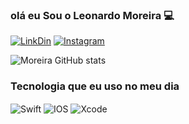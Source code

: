 ### olá eu Sou o Leonardo Moreira 💻

[![LinkDin](https://img.shields.io/badge/LinkedIn-0077B5?style=for-the-badge&logo=linkedin&logoColor=white)](https://www.linkedin.com/in/leonardo-moreira-462337275/)
[![Instagram](https://img.shields.io/badge/Instagram-E4405F?style=for-the-badge&logo=instagram&logoColor=white)](https://www.instagram.com/leomoreiraaa_/)


![Moreira GitHub stats](https://github-readme-stats.vercel.app/api?username=devMoreiraaa&show_icons=true&theme=radical)


### Tecnologia que eu uso no meu dia 
 <div style="display: inline_block">
  <img align="center" alt="Swift" src="https://img.shields.io/badge/Swift-FA7343?style=for-the-badge&logo=swift&logoColor=white" />
  <img align="center" alt="IOS" src="https://img.shields.io/badge/iOS-000000?style=for-the-badge&logo=ios&logoColor=white" />
  <img align="center" alt="Xcode" src="https://img.shields.io/badge/Xcode-007ACC?style=for-the-badge&logo=Xcode&logoColor=white" />
  

